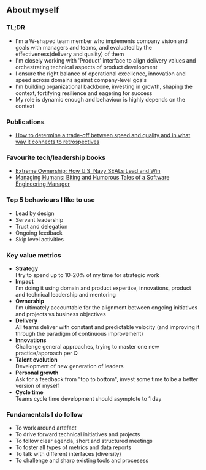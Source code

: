 ## About myself

### TL;DR
- I'm a W-shaped team member who implements company vision and goals with managers and teams, and evaluated by the effectiveness(delivery and quality) of them 
- I'm closely working with 'Product' interface to align delivery values and orchestrating technical aspects of product development
- I ensure the right balance of operational excellence, innovation and speed across domains against company-level goals
- I'm building organizational backbone, investing in growth, shaping the context, fortifying resilience and eagering for success
- My role is dynamic enough and behaviour is highly depends on the context

### Publications
- [How to determine a trade-off between speed and quality and in what way it connects to retrospectives](https://medium.com/flo-health/how-to-determine-a-trade-off-between-speed-and-quality-and-in-what-way-it-connects-to-68a2217de2bc)

### Favourite tech/leadership books
- [Extreme Ownership: How U.S. Navy SEALs Lead and Win](https://www.amazon.com/Extreme-Ownership-U-S-Navy-SEALs-ebook/dp/B0739PYQSS)
- [Managing Humans: Biting and Humorous Tales of a Software Engineering Manager](https://www.amazon.com/Managing-Humans-Humorous-Software-Engineering-ebook/dp/B01J53IE1O)

### Top 5 behaviours I like to use
- Lead by design 
- Servant leadership 
- Trust and delegation
- Ongoing feedback
- Skip level activities

### Key value metrics
- **Strategy**\
I try to spend up to 10-20% of my time for strategic work
- **Impact**\
I'm doing it using domain and product expertise, innovations, product and technical leadership and mentoring
- **Ownership**\
I'm ultimately accountable for the alignment between ongoing initiatives and projects vs business objectives
- **Delivery**\
All teams deliver with constant and predictable velocity (and improving it through the paradigm of continuous improvement)
- **Innovations**\
Challenge general approaches, trying to master one new practice/approach per Q
- **Talent evolution**\
Development of new generation of leaders
- **Personal growth**\
Ask for a feedback from "top to bottom", invest some time to be a better version of myself
- **Cycle time**\
Teams cycle time development should asymptote to 1 day


### Fundamentals I do follow
- To work around artefact
- To drive forward technical initiatives and projects
- To follow clear agenda, short and structured meetings
- To foster all types of metrics and data reports
- To talk with different interfaces (diversity)
- To challenge and sharp existing tools and procesess
